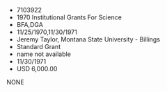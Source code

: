 * 7103922
* 1970 Institutional Grants For Science
* BFA,DGA
* 11/25/1970,11/30/1971
* Jeremy Taylor, Montana State University - Billings
* Standard Grant
*   name not available
* 11/30/1971
* USD 6,000.00

NONE